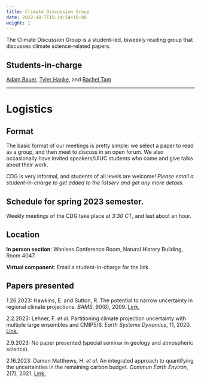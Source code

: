 ```yaml
---
title: Climate Discussion Group
date: 2022-10-7T15:14:54+10:00
weight: 1
---
```


The Climate Discussion Group is a student-led, biweekly reading group that discusses climate science-related papers.

## Students-in-charge
[Adam Bauer](https://cdds-at-uiuc.github.io/team/adam-bauer/), [Tyler Hanke](https://cdds-at-uiuc.github.io/team/tyler-hanke/), and [Rachel Tam](https://cdds-at-uiuc.github.io/team/rachel-tam/)

---
# Logistics
## Format
The basic format of our meetings is pretty simple: we select a paper to read as a group, and then meet to discuss in an open forum. We also occasionally have invited speakers/UIUC students who come and give talks about their work.

CDG is very informal, and students of all levels are welcome! *Please email a student-in-charge to get added to the listserv and get any more details.*

## Schedule for spring 2023 semester.
Weekly meetings of the CDG take place at *3:30 CT*, and last about an hour. 

## Location
**In person section**: Wanless Conference Room, Natural History Building, Room 4047. 

**Virtual component**: Email a student-in-charge for the link.

## Papers presented 
1.26.2023: Hawkins, E. and Sutton, R. The potential to narrow uncertainty in regional climate projections. _BAMS_, 90(8), 2009. [Link.](https://journals.ametsoc.org/view/journals/bams/90/8/2009bams2607_1.xml)

2.2.2023: Lehner, F. _et al._ Partitioning climate projection uncertainty with multiple large ensembles and CMIP5/6. _Earth Systems Dynamics_, 11, 2020. [Link.](https://esd.copernicus.org/articles/11/491/2020/)

2.9.2023: No paper presented (special seminar in geology and atmospheric science).

2.16.2023: Damon Matthews, H. _et al._ An integrated approach to quantifying the uncertainties in the remaining carbon budget. _Commun Earth Environ_, 2(7), 2021. [Link.](https://www.nature.com/articles/s43247-020-00064-9#citeas)